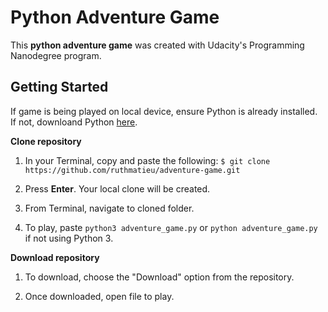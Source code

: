 # Python Adventure Game

This **python adventure game** was created with Udacity's Programming Nanodegree program.

## Getting Started

If game is being played on local device, ensure Python is already installed. If not, 
downloand Python [here](https://www.python.org/downloads/).

**Clone repository**

1. In your Terminal, copy and paste the following:
`$ git clone https://github.com/ruthmatieu/adventure-game.git`

2. Press **Enter**. Your local clone will be created.

3. From Terminal, navigate to cloned folder.

4. To play, paste `python3 adventure_game.py` or `python adventure_game.py` if not using Python 3.

**Download repository**
1. To download, choose the "Download" option from the repository.

2. Once downloaded, open file to play.
